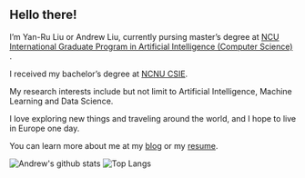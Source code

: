 ## Hello there!
I’m Yan-Ru Liu or Andrew Liu, currently pursing master’s degree at [NCU International Graduate Program in Artificial Intelligence (Computer Science) ](https://igpai.ncu.edu.tw/).

I received my bachelor’s degree at [NCNU CSIE](https://www.csie.ncnu.edu.tw/home).

My research interests include but not limit to Artificial Intelligence, Machine Learning and Data Science.

I love exploring new things and traveling around the world, and I hope to live in Europe one day.

You can learn more about me at my [blog](https://andrew0923.github.io/) or my [resume](https://drive.google.com/file/d/1ywv8s3893cNTkiwqDJA2fPeHJ56YnrHP/view?usp=drive_link).

![Andrew's github stats](https://github-readme-stats.vercel.app/api?username=andrew76214&layout=compact&theme=gruvbox_light&show_icons=true)
![Top Langs](https://github-readme-stats.vercel.app/api/top-langs/?username=andrew76214&layout=compact&theme=gruvbox_light&show_icons=true&langs_count=10)
